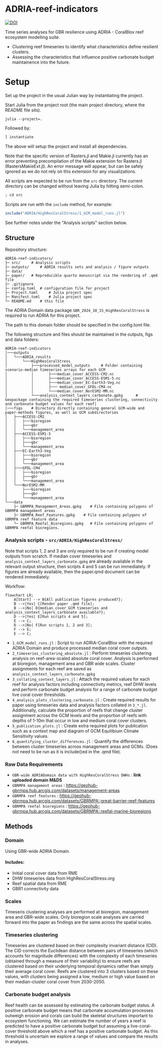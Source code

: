 # ADRIA-reef-indicators

[![DOI](https://zenodo.org/badge/DOI/10.5281/zenodo.16878443.svg)](https://doi.org/10.5281/zenodo.16878443)

Time series analyses for GBR resilience using ADRIA - CoralBlox reef ecosystem modelling suite.
- Clustering reef timeseries to identify what characteristics define resilient clusters.
- Assessing the characteristics that influence positive carbonate budget maintainence into the future.

# Setup

Set up the project in the usual Julian way by instantiating the project.

Start Julia from the project root (the main project directory, where the README file sits).

```shell
julia --project=.
```

Followed by:

```julia
] instantiate
```

The above will setup the project and install all dependencies.

Note that the specific version of Rasters.jl and Makie.jl currently has an error preventing
precompilation of the Makie extension for Rasters.jl (RastersMakieExt.jl). An error message
will appear, but can be safely ignored as we do not rely on this extension for any
visualizations.

All scripts are expected to be run from the `src` directory.
The current directory can be changed without leaving Julia by hitting semi-colon.

```julia
; cd src
```

Scripts are run with the `include` method, for example:

```julia
include("ADRIA/HighResCoralStress/1_GCM_model_runs.jl")
```

See further notes under the "Analysis scripts" section below.

## Structure

Repository structure:
``` code
ADRIA-reef-indicators/
├─ src/     # Analysis scripts
├─ outputs/     # ADRIA results sets and analysis / figure outputs
├─ data/
├─ paper/   # Reproducible quarto manuscript via the rendering of .qmd file
├─ .gitignore
├─ config.toml  # configuration file for project
├─ Project.toml     # Julia project spec
├─ Manifest.toml    # Julia project spec
└─ README.md    # this file
```

The ADRIA Domain data package `GBR_2024_10_15_HighResCoralStress` is required to run ADRIA
for this project.

The path to this domain folder should be specified in the config.toml file.

The following structure and files should be maintained in the outputs, figs and data folders:
``` code
ADRIA-reef-indicators
│───outputs
│   └───ADRIA_results
│       └───HighResCoralStress
│           ├───processed_model_outputs     # Folder containing scenario-median timeseries arrays for each GCM
│           │       ├───median_cover_ACCESS-CM2.nc
│           │       ├───median_cover_ACCESS-ESM1-5.nc
│           │       ├───median_cover_EC-Earth3-Veg.nc
│           │       ├─── median_cover_GFDL-CM4.nc
│           │       └───median_cover_NorESM2-MM.nc
│           └───analysis_context_layers_carbonate.gpkg      # Geopackage containing the required timeseries clustering, connectivity and carbonate budget values for each reef│
│───figs    # Directory directly containing general GCM-wide and paper-methods figures, as well as GCM subdirectories
│   ├───ACCESS-CM2
│   │   ├───bioregion
│   │   ├───gbr
│   │   └───management_area
│   ├───ACCESS-ESM1-5
│   │   ├───bioregion
│   │   ├───gbr
│   │   └───management_area
│   ├───EC-Earth3-Veg
│   │   ├───bioregion
│   │   ├───gbr
│   │   └───management_area
│   ├───GFDL-CM4
│   │   ├───bioregion
│   │   ├───gbr
│   │   └───management_area
│   └───NorESM2-MM
│       ├───bioregion
│       ├───gbr
│       └───management_area
└───data
    ├─ GBRMPA_Management_Areas.gpkg    # File containing polygons of GBRMPA management areas
    ├─ GBRMPA_Reef_Features.gpkg    # File containing polygons of GBRMPA reef feature data
    └─ GBRMPA_Reefal_Bioregions.gpkg   # File containing polygons of GBRMPA reefal bioregions.
```

### Analysis scripts - `src/ADRIA/HighResCoralStress/`

Note that scripts 1, 2 and 3 are only required to be run if creating model outputs from scratch.
If median cover timeseries and `analysis_context_layers_carbonate.gpkg` are already available
in the relevant output structure, then scripts 4 and 5 can be run immediately.
If figures are already available, then the paper.qmd document can be rendered immediately.

Workflow:
```mermaid
flowchart LR;
    A[Start] --> B{All publication figures produced?};
    B -->|Yes| C[Render paper .qmd file];
    B -->|No| D{median_cover_GCM timeseries and analysis_context_layers_carbonate available?};
    D -->|Yes| E[Run scripts 4 and 5];
    E --> C;
    D -->|No| F[Run scripts 1, 2 and 3];
    F --> E;
    E --> C;
```

- `1_GCM_model_runs.jl` : Script to run ADRIA-CoralBlox with the required ADRIA Domain and produce processed median coral cover outputs.
- `2_timeseries_clustering_absolute.jl` : Perform timeseries clustering analysis on reef-area-scaled absolute coral cover. Analysis is performed at bioregion, management area and GBR wide scales. Cluster assignments for each reef are saved as `analysis_context_layers_carbonate.gpkg`
- `3_collating_context_layers.jl` : Attach the required values for each reef for analysis factors including connectivity metrics, reef DHW levels and perform carbonate budget analysis for a range of carbonate budget live coral cover thresholds.
- `4_analysis_plots_clustering_carbonate.jl` : Create required results for paper using timeseries data and analysis factors collated in `3_*.jl`. Additionally, calculate the proportion of reefs that change cluster assignment across the GCM levels and the proportion of reefs with depths of 1-10m that occur in low and medium coral cover clusters.
- `5_publication_plots.jl` : Create extra required plots for publication such as a context map and diagram of GCM Equilibium Climate Sensitivity values.
- `6_quantifying_cluster_differences.jl` : Quantify the differences between cluster timeseries across management areas and GCMs. (Does not need to be run as it is include()ed in the .qmd file).

### Raw Data Requirements

- `GBR-wide ADRIADomain data with HighResCoralStress DWHs` : **link uploaded domain M&DS**
- `GBRMPA management areas` : https://geohub-gbrmpa.hub.arcgis.com/datasets/management-areas
- `GBRMPA reef features` : https://geohub-gbrmpa.hub.arcgis.com/datasets/GBRMPA::great-barrier-reef-features
- `GBRMPA reefal bioregions` : https://geohub-gbrmpa.hub.arcgis.com/datasets/GBRMPA::reefal-marine-bioregions

## Methods

### Domain

Using GBR-wide ADRIA Domain.

#### Includes:

- Initial coral cover data from RME
- DHW timeseries data from HighResCoralStress.org
- Reef spatial data from RME
- GBR1 connectivity data

### Scales

Timeseris clustering analyses are performed at bioregion, management area and GBR-wide scales. Only bioregion scale analyses are carried forward into the paper as findings are the same across the spatial scales.

### Timeseries clustering

Timeseries are clustered based on their complexity invariant distance (CID). The CID
corrects the Euclidean distance between pairs of timeseries (which accounts for magnitude
differences) with the complexity of each timeseries (obtained through a measure of their
variability) to ensure reefs are clustered based on their underlying temporal dynamics
rather than simply their average coral cover.
Reefs are clustered into 3 clusters based on these values, with clusters being assigned a
low, medium or high value based on their median-cluster coral cover from 2030-2050.

### Carbonate budget analysis

Reef health can be assessed by estimating the carbonate budget status. A positive
carbonate budget means that carbonate accumulation processes outweigh erosion and corals
can build the skeletal structures important to ecosystem functioning. We can estimate the
number of years a reef is predicted to have a positive carbonate budget but assuming a
live-coral-cover threshold above which a reef has a positive carbonate budget.
As this threshold is uncertain we explore a range of values and compare the results in
analyses.
